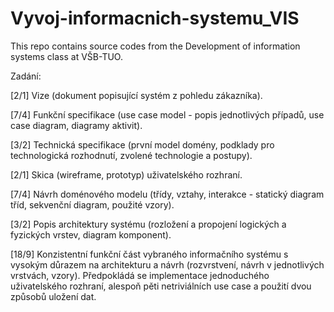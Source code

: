 # Vyvoj-informacnich-systemu_VIS

This repo contains source codes from the Development of information systems class at VŠB-TUO.

Zadání:

[2/1] Vize (dokument popisující systém z pohledu zákazníka).

[7/4] Funkční specifikace (use case model - popis jednotlivých případů, use case diagram, diagramy aktivit).

[3/2] Technická specifikace (první model domény, podklady pro technologická rozhodnutí, zvolené technologie a postupy).

[2/1] Skica (wireframe, prototyp) uživatelského rozhraní.

[7/4] Návrh doménového modelu (třídy, vztahy, interakce - statický diagram tříd, sekvenční diagram, použité vzory).

[3/2] Popis architektury systému (rozložení a propojení logických a fyzických vrstev, diagram komponent).

[18/9] Konzistentní funkční část vybraného informačního systému s vysokým důrazem na architekturu a návrh (rozvrstvení, návrh v jednotlivých vrstvách, vzory). Předpokládá se implementace jednoduchého uživatelského rozhraní, alespoň pěti netriviálních use case a použití dvou způsobů uložení dat.
